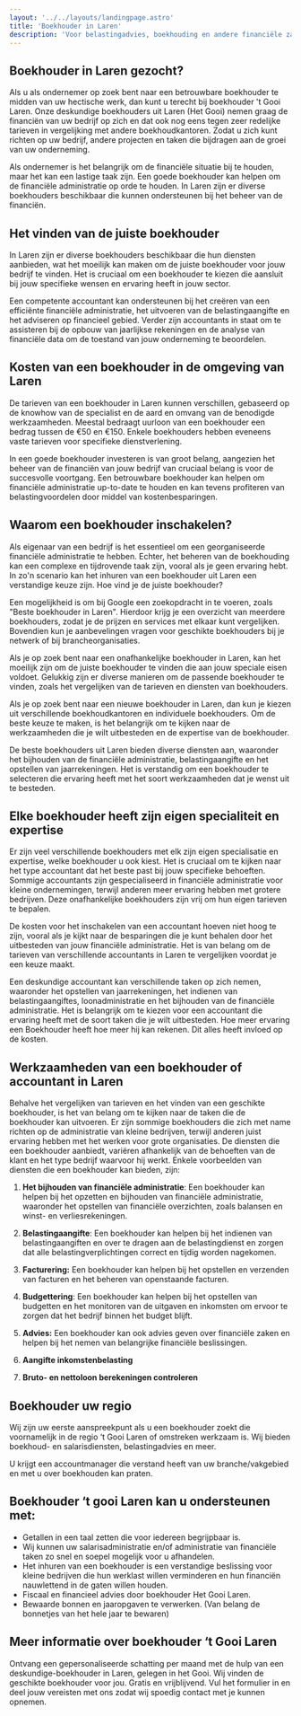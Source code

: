 ```yaml
---
layout: '../../layouts/landingpage.astro'
title: 'Boekhouder in Laren'
description: 'Voor belastingadvies, boekhouding en andere financiële zaken. '
---
```

## Boekhouder in Laren gezocht?

Als u als ondernemer op zoek bent naar een betrouwbare boekhouder te midden van uw hectische werk, dan kunt u terecht bij boekhouder 't Gooi Laren. Onze deskundige boekhouders uit Laren (Het Gooi) nemen graag de financiën van uw bedrijf op zich en dat ook nog eens tegen zeer redelijke tarieven in vergelijking met andere boekhoudkantoren. Zodat u zich kunt richten op uw bedrijf, andere projecten en taken die bijdragen aan de groei van uw onderneming.

Als ondernemer is het belangrijk om de financiële situatie bij te houden, maar het kan een lastige taak zijn. Een goede boekhouder kan helpen om de financiële administratie op orde te houden. In Laren zijn er diverse boekhouders beschikbaar die kunnen ondersteunen bij het beheer van de financiën.

## Het vinden van de juiste boekhouder

In Laren zijn er diverse boekhouders beschikbaar die hun diensten aanbieden, wat het moeilijk kan maken om de juiste boekhouder voor jouw bedrijf te vinden. Het is cruciaal om een boekhouder te kiezen die aansluit bij jouw specifieke wensen en ervaring heeft in jouw sector.

Een competente accountant kan ondersteunen bij het creëren van een efficiënte financiële administratie, het uitvoeren van de belastingaangifte en het adviseren op financieel gebied. Verder zijn accountants in staat om te assisteren bij de opbouw van jaarlijkse rekeningen en de analyse van financiële data om de toestand van jouw onderneming te beoordelen.

## Kosten van een boekhouder in de omgeving van Laren

De tarieven van een boekhouder in Laren kunnen verschillen, gebaseerd op de knowhow van de specialist en de aard en omvang van de benodigde werkzaamheden. Meestal bedraagt uurloon van een boekhouder een bedrag tussen de €50 en €150. Enkele boekhouders hebben eveneens vaste tarieven voor specifieke dienstverlening.

In een goede boekhouder investeren is van groot belang, aangezien het beheer van de financiën van jouw bedrijf van cruciaal belang is voor de succesvolle voortgang. Een betrouwbare boekhouder kan helpen om financiële administratie up-to-date te houden en kan tevens profiteren van belastingvoordelen door middel van kostenbesparingen.

## Waarom een boekhouder inschakelen?

Als eigenaar van een bedrijf is het essentieel om een georganiseerde financiële administratie te hebben. Echter, het beheren van de boekhouding kan een complexe en tijdrovende taak zijn, vooral als je geen ervaring hebt. In zo'n scenario kan het inhuren van een boekhouder uit Laren een verstandige keuze zijn. Hoe vind je de juiste boekhouder?

Een mogelijkheid is om bij Google een zoekopdracht in te voeren, zoals "Beste boekhouder in Laren". Hierdoor krijg je een overzicht van meerdere boekhouders, zodat je de prijzen en services met elkaar kunt vergelijken. Bovendien kun je aanbevelingen vragen voor geschikte boekhouders bij je netwerk of bij brancheorganisaties.

Als je op zoek bent naar een onafhankelijke boekhouder in Laren, kan het moeilijk zijn om de juiste boekhouder te vinden die aan jouw speciale eisen voldoet. Gelukkig zijn er diverse manieren om de passende boekhouder te vinden, zoals het vergelijken van de tarieven en diensten van boekhouders.

Als je op zoek bent naar een nieuwe boekhouder in Laren, dan kun je kiezen uit verschillende boekhoudkantoren en individuele boekhouders. Om de beste keuze te maken, is het belangrijk om te kijken naar de werkzaamheden die je wilt uitbesteden en de expertise van de boekhouder.

De beste boekhouders uit Laren bieden diverse diensten aan, waaronder het bijhouden van de financiële administratie, belastingaangifte en het opstellen van jaarrekeningen. Het is verstandig om een boekhouder te selecteren die ervaring heeft met het soort werkzaamheden dat je wenst uit te besteden.

## Elke boekhouder heeft zijn eigen specialiteit en expertise

Er zijn veel verschillende boekhouders met elk zijn eigen specialisatie en expertise, welke boekhouder u ook kiest. Het is cruciaal om te kijken naar het type accountant dat het beste past bij jouw specifieke behoeften. Sommige accountants zijn gespecialiseerd in financiële administratie voor kleine ondernemingen, terwijl anderen meer ervaring hebben met grotere bedrijven. Deze onafhankelijke boekhouders zijn vrij om hun eigen tarieven te bepalen.

De kosten voor het inschakelen van een accountant hoeven niet hoog te zijn, vooral als je kijkt naar de besparingen die je kunt behalen door het uitbesteden van jouw financiële administratie. Het is van belang om de tarieven van verschillende accountants in Laren te vergelijken voordat je een keuze maakt.

Een deskundige accountant kan verschillende taken op zich nemen, waaronder het opstellen van jaarrekeningen, het indienen van belastingaangiftes, loonadministratie en het bijhouden van de financiële administratie. Het is belangrijk om te kiezen voor een accountant die ervaring heeft met de soort taken die je wilt uitbesteden. Hoe meer ervaring een Boekhouder heeft hoe meer hij kan rekenen. Dit alles heeft invloed op de kosten.

## Werkzaamheden van een boekhouder of accountant in Laren

Behalve het vergelijken van tarieven en het vinden van een geschikte boekhouder, is het van belang om te kijken naar de taken die de boekhouder kan uitvoeren. Er zijn sommige boekhouders die zich met name richten op de administratie van kleine bedrijven, terwijl anderen juist ervaring hebben met het werken voor grote organisaties. De diensten die een boekhouder aanbiedt, variëren afhankelijk van de behoeften van de klant en het type bedrijf waarvoor hij werkt. Enkele voorbeelden van diensten die een boekhouder kan bieden, zijn:

1.  **Het bijhouden van financiële administratie**: Een boekhouder kan helpen bij het opzetten en bijhouden van financiële administratie, waaronder het opstellen van financiële overzichten, zoals balansen en winst- en verliesrekeningen.
    
2.  **Belastingaangifte**: Een boekhouder kan helpen bij het indienen van belastingaangiften en over te dragen aan de belastingdienst en zorgen dat alle belastingverplichtingen correct en tijdig worden nagekomen.
    
3.  **Facturering:**  Een boekhouder kan helpen bij het opstellen en verzenden van facturen en het beheren van openstaande facturen.
    
4.  **Budgettering**: Een boekhouder kan helpen bij het opstellen van budgetten en het monitoren van de uitgaven en inkomsten om ervoor te zorgen dat het bedrijf binnen het budget blijft.
    
5.  **Advies:**  Een boekhouder kan ook advies geven over financiële zaken en helpen bij het nemen van belangrijke financiële beslissingen.
    
6.  **Aangifte inkomstenbelasting**
7.  **Bruto- en nettoloon berekeningen controleren**

## Boekhouder uw regio

Wij zijn uw eerste aanspreekpunt als u een boekhouder zoekt die voornamelijk in de regio ‘t Gooi Laren of omstreken werkzaam is. Wij bieden boekhoud- en salarisdiensten, belastingadvies en meer.

U krijgt een accountmanager die verstand heeft van uw branche/vakgebied en met u over boekhouden kan praten.

## Boekhouder ‘t gooi Laren kan u ondersteunen met:

-   Getallen in een taal zetten die voor iedereen begrijpbaar is.
-   Wij kunnen uw salarisadministratie en/of administratie van financiële taken zo snel en soepel mogelijk voor u afhandelen.
-   Het inhuren van een boekhouder is een verstandige beslissing voor kleine bedrijven die hun werklast willen verminderen en hun financiën nauwlettend in de gaten willen houden.
-   Fiscaal en financieel advies door boekhouder Het Gooi Laren.
-   Bewaarde bonnen en jaaropgaven te verwerken. (Van belang de bonnetjes van het hele jaar te bewaren)

## Meer informatie over boekhouder ‘t Gooi Laren

Ontvang een gepersonaliseerde schatting per maand met de hulp van een deskundige-boekhouder in Laren, gelegen in het Gooi. Wij vinden de geschikte boekhouder voor jou. Gratis en vrijblijvend. Vul het formulier in en deel jouw vereisten met ons zodat wij spoedig contact met je kunnen opnemen.